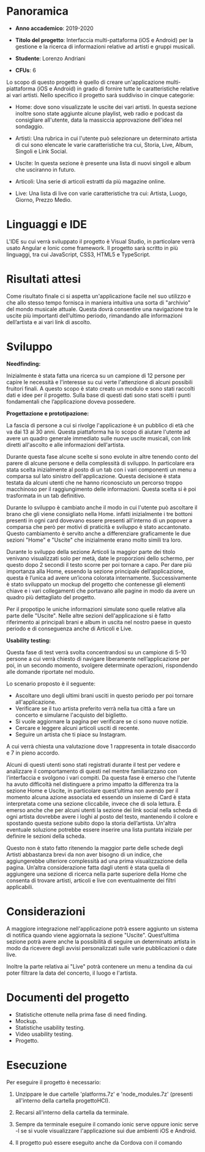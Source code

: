 
# Panoramica

  

- ****Anno accademico****: 2019-2020

  

- ****Titolo del progetto****: Interfaccia multi-pattaforma (iOS e Android) per la gestione e la ricerca di informazioni relative ad artisti e gruppi musicali.

  

- ****Studente****: Lorenzo Andriani

  

- ****CFUs****: 6

Lo scopo di questo progetto è quello di creare un'applicazione multi-piattaforma (iOS e Android) in grado di fornire tutte le caratteristiche relative ai vari artisti. Nello specifico il progetto sarà suddiviso in cinque categorie:

*	Home: dove sono visualizzate le uscite dei vari artisti. In questa sezione inoltre sono state aggiunte alcune playlist, web radio e podcast da consigliare all'utente, data la massiccia approvazione dell'idea nel sondaggio.

*	Artisti: Una rubrica in cui l'utente può selezionare un determinato artista di cui sono elencate le varie caratteristiche tra cui, Storia, Live, Album, Singoli e Link Social.

*	Uscite: In questa sezione è presente una lista di nuovi singoli e album che usciranno in futuro.

*	Articoli: Una serie di articoli estratti da più magazine online.

*	Live: Una lista di live con varie caratteristiche tra cui: Artista, Luogo, Giorno, Prezzo Medio.


# Linguaggi e IDE

  
L'IDE su cui verrà sviluppato il progetto è Visual Studio, in particolare verrà usato Angular e Ionic come framework. Il progetto sarà scritto in più linguaggi, tra cui JavaScript, CSS3, HTML5 e TypeScript.

  

  

# Risultati attesi

  

Come risultato finale ci si aspetta un'applicazione facile nel suo utilizzo e che allo stesso tempo fornisca in maniera intuitiva una sorta di "archivio" del mondo musicale attuale. Questa dovrà consentire una navigazione tra le uscite più importanti dell’ultimo periodo, rimandando alle informazioni dell’artista e ai vari link di ascolto.

  

# Sviluppo

****Needfinding:****

  

Inizialmente è stata fatta una ricerca su un campione di 12 persone per capire le necessità e l'interesse su cui verte l'attenzione di alcuni possibili fruitori finali. A questo scopo è stato creato un modulo e sono stati raccolti dati e idee per il progetto. Sulla base di questi dati sono stati scelti i punti fondamentali che l’applicazione doveva possedere.

****Progettazione e prototipazione:****

La fascia di persone a cui si rivolge l'applicazione è un pubblico di età che va dai 13 ai 30 anni. Questa piattaforma ha lo scopo di aiutare l'utente ad avere un quadro generale immediato sulle nuove uscite musicali, con link diretti all'ascolto e alle informazioni dell'artista.

Durante questa fase alcune scelte si sono evolute in altre tenendo conto del parere di alcune persone e della complessità di sviluppo. In particolare era stata scelta inizialmente al posto di un tab con i vari componenti un menu a comparsa sul lato sinistro dell'applicazione. Questa decisione è stata testata da alcuni utenti che ne hanno riconosciuto un percorso troppo macchinoso per il raggiungimento delle informazioni. Questa scelta si è poi trasformata in un tab definitivo.

Durante lo sviluppo è cambiato anche il modo in cui l'utente può ascoltare il brano che gli viene consigliato nella Home. infatti inizialmente i tre bottoni presenti in ogni card dovevano essere presenti all'interno di un popover a comparsa che però per motivi di praticità e sviluppo è stato accantonato. Questo cambiamento è servito anche a differenziare graficamente le due sezioni "Home" e "Uscite" che inizialmente erano molto simili tra loro.

Durante lo sviluppo della sezione Articoli la maggior parte dei titolo venivano visualizzati solo per metà, date le proporzioni dello schermo, per questo dopo 2 secondi il testo scorre per poi tornare a capo. 
Per dare più importanza alla Home, essendo la sezione principale dell’applicazione, questa è l’unica ad avere un’icona colorata internamente.
Successivamente è stato sviluppato un mockup del progetto che contenesse gli elementi chiave e i vari collegamenti che portavano alle pagine in modo da avere un quadro più dettagliato del progetto.

Per il propotipo le uniche informazioni simulate sono quelle relative alla parte delle "Uscite". Nelle altre sezioni dell'applicazione si è fatto riferimento ai principali brani e album in uscita nel nostro paese in questo periodo e di conseguenza anche di Articoli e Live.

****Usability testing:****

Questa fase di test verrà svolta concentrandosi su un campione di 5-10 persone a cui verrà chiesto di navigare liberamente nell’applicazione per poi, in un secondo momento, svolgere determinate operazioni, rispondendo alle domande riportate nel modulo.

Lo scenario proposto è il seguente:

*	Ascoltare uno degli ultimi brani usciti in questo periodo per poi tornare all'applicazione.
*	Verificare se il tuo artista preferito verrà nella tua città a fare un concerto e simularne l'acquisto del biglietto.
*	Si vuole aggiornare la pagina per verificare se ci sono nuove notizie.
*	Cercare e leggere alcuni articoli usciti di recente.
*	Seguire un artista che ti piace su Instagram.

A cui verrà chiesta una valutazione dove 1 rappresenta in totale disaccordo e 7 in pieno accordo. 

Alcuni di questi utenti sono stati registrati durante il test per vedere e analizzare il comportamento di questi nel mentre familiarizzano con l’interfaccia e svolgono i vari compiti.
Da questa fase è emerso che l’utente ha avuto difficoltà nel distinguere a primo impatto la differenza tra la sezione Home e Uscite, in particolare quest’ultima non avendo per il momento alcuna azione associata ed essendo un insieme di Card è stata interpretata come una sezione cliccabile, invece che di sola lettura. 
È emerso anche che per alcuni utenti la sezione dei link social nella scheda di ogni artista dovrebbe avere i loghi al posto del testo, mantenendo il colore e spostando questa sezione subito dopo la storia dell’artista. Un'altra eventuale soluzione potrebbe essere inserire una lista puntata iniziale per definire le sezioni della scheda.

Questo non è stato fatto ritenendo la maggior parte delle schede degli Artisti abbastanza brevi da non aver bisogno di un indice, che aggiungerebbe ulteriore complessità ad una prima visualizzazione della pagina.
Un’altra considerazione fatta dagli utenti è stata quella di aggiungere una sezione di ricerca nella parte superiore della Home che consenta di trovare artisti, articoli e live con eventualmente dei filtri applicabili.


# Considerazioni

A maggiore integrazione nell'applicazione potrà essere aggiunto un sistema di notifica quando viene aggiornata la sezione "Uscite". Quest’ultima sezione potrà avere anche la possibilità di seguire un determinato artista in modo da ricevere degli avvisi personalizzati sulle varie pubblicazioni o date live.

Inoltre la parte relativa ai "Live" potrà contenere un menu a tendina da cui poter filtrare la data del concerto, il luogo e l'artista.

  

# Documenti del progetto

*	Statistiche ottenute nella prima fase di need finding.
*	Mockup.
*	Statistiche usability testing.
*	Video usability testing.
*	Progetto.

  

# Esecuzione

  

Per eseguire il progetto è necessario:

1)	Unzippare le due cartelle 'platforms.7z' e 'node_modules.7z' (presenti all'interno della cartella progettoHCI).

2)	Recarsi all'interno della cartella da terminale.

3)	Sempre da terminale eseguire il comando ionic serve oppure ionic serve -l se si vuole visualizzare l'applicazione sui due ambienti iOS e Android.

4) Il progetto può essere eseguito anche da Cordova con il comando 

